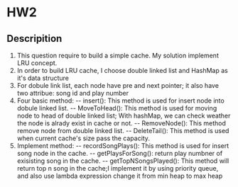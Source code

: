 # HW2
## Descripition
1. This question require to build a simple cache.  My solution implement LRU concept.
2. In order to build LRU cache, I choose double linked list and HashMap as it's data structure
3. For dobule link list, each node have pre and next pointer; it also have two attribue: song id and play number
4. Four basic method:
  -- insert(): This method is used for insert node into dobule linked list.
  -- MoveToHead(): This method is used for moving node to head of double linked list; With hashMap, we can check weather the node is alrady exist in cache or not.
  -- RemoveNode(): This method remove node from double linked list.
  -- DeleteTail(): This method is used when current cache's size pass the capacity.
5. Implement method:
  -- recordSongPlays(): This method is used for insert song node in the cache.
  -- getPlaysForSong(): return play numbner of exisisting song in the cache.
  -- getTopNSongsPlayed(): This method will return top n song in the cache;I implement it by using priority queue, and also use lambda expression change it from min heap to max heap
    
